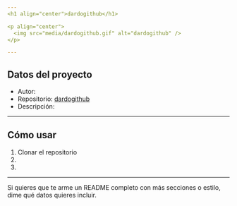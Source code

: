 ```yaml
---
<h1 align="center">dardogithub</h1>

<p align="center">
  <img src="media/dardogithub.gif" alt="dardogithub" />
</p>

---
```


## Datos del proyecto

- Autor: 
- Repositorio: [dardogithub](https://github.com/dardogithub/challenge-amigo-secreto_esp-main)
- Descripción: 

---

## Cómo usar

1. Clonar el repositorio
2. 
3. 

---

Si quieres que te arme un README completo con más secciones o estilo, dime qué datos quieres incluir.
```
